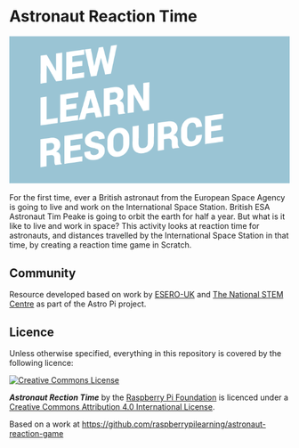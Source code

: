 # Astronaut Reaction Time

![](cover.png)

For the first time, ever a British astronaut from the European Space Agency is going to live and work on the International Space Station. British ESA Astronaut Tim Peake is going to orbit the earth for half a year. But what is it like to live and work in space? This activity looks at reaction time for astronauts, and distances travelled by the International Space Station in that time, by creating a reaction time game in Scratch. 

## Community
Resource developed based on work by [ESERO-UK](http://www.esero.org.uk/) and [The National STEM Centre](http://www.nationalstemcentre.org.uk/) as part of the Astro Pi project. 

## Licence

Unless otherwise specified, everything in this repository is covered by the following licence:

[![Creative Commons License](http://i.creativecommons.org/l/by-sa/4.0/88x31.png)](http://creativecommons.org/licenses/by-sa/4.0/)

***Astronaut Rection Time*** by the [Raspberry Pi Foundation](http://www.raspberrypi.org) is licenced under a [Creative Commons Attribution 4.0 International License](http://creativecommons.org/licenses/by-sa/4.0/).

Based on a work at https://github.com/raspberrypilearning/astronaut-reaction-game
